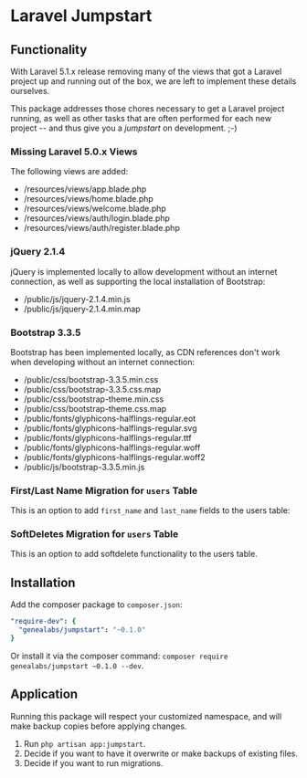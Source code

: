 # Laravel Jumpstart
## Functionality
With Laravel 5.1.x release removing many of the views that got a Laravel project up and running out of the box, we are
left to implement these details ourselves.

This package addresses those chores necessary to get a Laravel project running, as well as other tasks that are often
performed for each new project -- and thus give you a _jumpstart_ on development. ;-)

### Missing Laravel 5.0.x Views
The following views are added:
- /resources/views/app.blade.php
- /resources/views/home.blade.php
- /resources/views/welcome.blade.php
- /resources/views/auth/login.blade.php
- /resources/views/auth/register.blade.php

### jQuery 2.1.4
jQuery is implemented locally to allow development without an internet connection, as well as supporting the local
installation of Bootstrap:
- /public/js/jquery-2.1.4.min.js
- /public/js/jquery-2.1.4.min.map

### Bootstrap 3.3.5
Bootstrap has been implemented locally, as CDN references don't work when developing without an internet connection:
- /public/css/bootstrap-3.3.5.min.css
- /public/css/bootstrap-3.3.5.css.map
- /public/css/bootstrap-theme.min.css
- /public/css/bootstrap-theme.css.map
- /public/fonts/glyphicons-halflings-regular.eot
- /public/fonts/glyphicons-halflings-regular.svg
- /public/fonts/glyphicons-halflings-regular.ttf
- /public/fonts/glyphicons-halflings-regular.woff
- /public/fonts/glyphicons-halflings-regular.woff2
- /public/js/bootstrap-3.3.5.min.js

### First/Last Name Migration for `users` Table
This is an option to add `first_name` and `last_name` fields to the users table:

### SoftDeletes Migration for `users` Table
This is an option to add softdelete functionality to the users table.

## Installation
Add the composer package to `composer.json`:
```yml
"require-dev": {
  "genealabs/jumpstart": "~0.1.0"
}
```
Or install it via the composer command: `composer require genealabs/jumpstart ~0.1.0 --dev`.
  
## Application
Running this package will respect your customized namespace, and will make backup copies before applying changes.

1. Run `php artisan app:jumpstart`.
2. Decide if you want to have it overwrite or make backups of existing files.
3. Decide if you want to run migrations.
